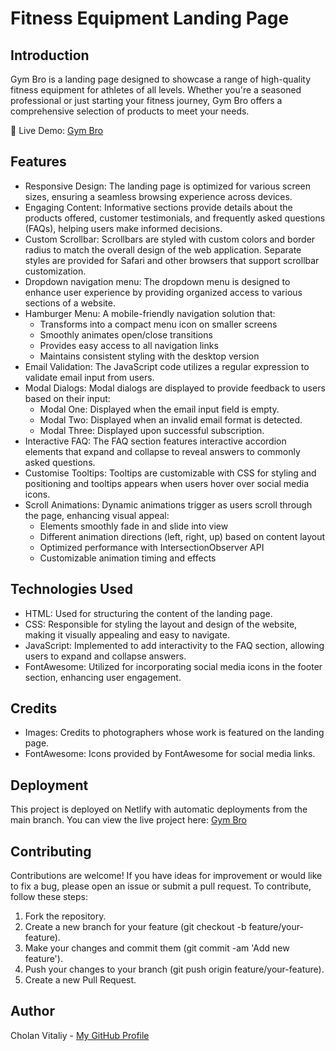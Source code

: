 # Fitness Equipment Landing Page

## Introduction

Gym Bro is a landing page designed to showcase a range of high-quality fitness equipment for athletes of all levels. Whether you're a seasoned professional or just starting your fitness journey, Gym Bro offers a comprehensive selection of products to meet your needs.

🔗 Live Demo: [Gym Bro](https://landing-page-gym-bro.netlify.app/)

## Features

- Responsive Design: The landing page is optimized for various screen sizes, ensuring a seamless browsing experience across devices.
- Engaging Content: Informative sections provide details about the products offered, customer testimonials, and frequently asked questions (FAQs), helping users make informed decisions.
- Custom Scrollbar: Scrollbars are styled with custom colors and border radius to match the overall design of the web application. Separate styles are provided for Safari and other browsers that support scrollbar customization.
- Dropdown navigation menu: The dropdown menu is designed to enhance user experience by providing organized access to various sections of a website.
- Hamburger Menu: A mobile-friendly navigation solution that:
  - Transforms into a compact menu icon on smaller screens
  - Smoothly animates open/close transitions
  - Provides easy access to all navigation links
  - Maintains consistent styling with the desktop version
- Email Validation: The JavaScript code utilizes a regular expression to validate email input from users.
- Modal Dialogs: Modal dialogs are displayed to provide feedback to users based on their input:
  - Modal One: Displayed when the email input field is empty.
  - Modal Two: Displayed when an invalid email format is detected.
  - Modal Three: Displayed upon successful subscription.
- Interactive FAQ: The FAQ section features interactive accordion elements that expand and collapse to reveal answers to commonly asked questions.
- Customise Tooltips: Tooltips are customizable with CSS for styling and positioning and tooltips appears when users hover over social media icons.
- Scroll Animations: Dynamic animations trigger as users scroll through the page, enhancing visual appeal:
  - Elements smoothly fade in and slide into view
  - Different animation directions (left, right, up) based on content layout
  - Optimized performance with IntersectionObserver API
  - Customizable animation timing and effects

## Technologies Used

- HTML: Used for structuring the content of the landing page.
- CSS: Responsible for styling the layout and design of the website, making it visually appealing and easy to navigate.
- JavaScript: Implemented to add interactivity to the FAQ section, allowing users to expand and collapse answers.
- FontAwesome: Utilized for incorporating social media icons in the footer section, enhancing user engagement.

## Credits

- Images: Credits to photographers whose work is featured on the landing page.
- FontAwesome: Icons provided by FontAwesome for social media links.

## Deployment

This project is deployed on Netlify with automatic deployments from the main branch. You can view the live project here: [Gym Bro](https://landing-page-gym-bro.netlify.app/)

## Contributing

Contributions are welcome! If you have ideas for improvement or would like to fix a bug, please open an issue or submit a pull request. To contribute, follow these steps:

1. Fork the repository.
2. Create a new branch for your feature (git checkout -b feature/your-feature).
3. Make your changes and commit them (git commit -am 'Add new feature').
4. Push your changes to your branch (git push origin feature/your-feature).
5. Create a new Pull Request.

## Author

Cholan Vitaliy - [My GitHub Profile](https://github.com/VitalikCholan)
